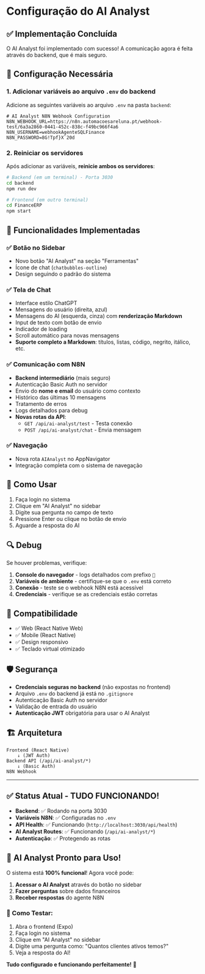 # Configuração do AI Analyst

## ✅ Implementação Concluída

O AI Analyst foi implementado com sucesso! A comunicação agora é feita através do backend, que é mais seguro.

## 🔧 Configuração Necessária

### 1. Adicionar variáveis ao arquivo `.env` do backend

Adicione as seguintes variáveis ao arquivo `.env` na pasta `backend`:

```env
# AI Analyst N8N Webhook Configuration
N8N_WEBHOOK_URL=https://n8n.automacoesareluna.pt/webhook-test/6a3a2860-0441-452c-838c-f49bc966f4a6
N8N_USERNAME=webhookAgenteSQLFinance
N8N_PASSWORD=8G!Tpf}X`20d
```

### 2. Reiniciar os servidores

Após adicionar as variáveis, **reinicie ambos os servidores**:

```bash
# Backend (em um terminal) - Porta 3030
cd backend
npm run dev

# Frontend (em outro terminal)
cd FinanceERP
npm start
```

## 🎯 Funcionalidades Implementadas

### ✅ Botão no Sidebar
- Novo botão "AI Analyst" na seção "Ferramentas"
- Ícone de chat (`chatbubbles-outline`)
- Design seguindo o padrão do sistema

### ✅ Tela de Chat
- Interface estilo ChatGPT
- Mensagens do usuário (direita, azul)
- Mensagens do AI (esquerda, cinza) com **renderização Markdown**
- Input de texto com botão de envio
- Indicador de loading
- Scroll automático para novas mensagens
- **Suporte completo a Markdown**: títulos, listas, código, negrito, itálico, etc.

### ✅ Comunicação com N8N
- **Backend intermediário** (mais seguro)
- Autenticação Basic Auth no servidor
- Envio do **nome e email** do usuário como contexto
- Histórico das últimas 10 mensagens
- Tratamento de erros
- Logs detalhados para debug
- **Novas rotas da API**:
  - `GET /api/ai-analyst/test` - Testa conexão
  - `POST /api/ai-analyst/chat` - Envia mensagem

### ✅ Navegação
- Nova rota `AIAnalyst` no AppNavigator
- Integração completa com o sistema de navegação

## 🚀 Como Usar

1. Faça login no sistema
2. Clique em "AI Analyst" no sidebar
3. Digite sua pergunta no campo de texto
4. Pressione Enter ou clique no botão de envio
5. Aguarde a resposta do AI

## 🔍 Debug

Se houver problemas, verifique:

1. **Console do navegador** - logs detalhados com prefixo `🤖`
2. **Variáveis de ambiente** - certifique-se que o `.env` está correto
3. **Conexão** - teste se o webhook N8N está acessível
4. **Credenciais** - verifique se as credenciais estão corretas

## 📱 Compatibilidade

- ✅ Web (React Native Web)
- ✅ Mobile (React Native)
- ✅ Design responsivo
- ✅ Teclado virtual otimizado

## 🛡️ Segurança

- **Credenciais seguras no backend** (não expostas no frontend)
- Arquivo `.env` do backend já está no `.gitignore`
- Autenticação Basic Auth no servidor
- Validação de entrada do usuário
- **Autenticação JWT** obrigatória para usar o AI Analyst

## 🏗️ Arquitetura

```
Frontend (React Native) 
    ↓ (JWT Auth)
Backend API (/api/ai-analyst/*)
    ↓ (Basic Auth)
N8N Webhook
```

---

## ✅ Status Atual - TUDO FUNCIONANDO!

- **Backend**: ✅ Rodando na porta 3030
- **Variáveis N8N**: ✅ Configuradas no `.env`
- **API Health**: ✅ Funcionando (`http://localhost:3030/api/health`)
- **AI Analyst Routes**: ✅ Funcionando (`/api/ai-analyst/*`)
- **Autenticação**: ✅ Protegendo as rotas

## 🎉 AI Analyst Pronto para Uso!

O sistema está **100% funcional**! Agora você pode:

1. **Acessar o AI Analyst** através do botão no sidebar
2. **Fazer perguntas** sobre dados financeiros
3. **Receber respostas** do agente N8N

### 🚀 Como Testar:

1. Abra o frontend (Expo)
2. Faça login no sistema
3. Clique em "AI Analyst" no sidebar
4. Digite uma pergunta como: "Quantos clientes ativos temos?"
5. Veja a resposta do AI!

**Tudo configurado e funcionando perfeitamente!** 🎯
